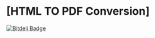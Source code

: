 # [HTML TO PDF Conversion]


[![Bitdeli Badge](https://d2weczhvl823v0.cloudfront.net/frozonfreak/html-to-pdf-conversion/trend.png)](https://bitdeli.com/free "Bitdeli Badge")

